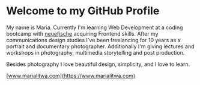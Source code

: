 # Welcome to my GitHub Profile

My name is Maria. Currently I'm learning Web Development at a coding bootcamp with [neuefische](https://www.neuefische.de) acquiring Frontend skills. After my communications design studies I've been freelancing for 10 years as a portrait and documentary photographer. Additionally I'm giving lectures and workshops in photography, multimedia storytelling and post production.

Besides photography I love beautiful design, simplicity, and I love to learn.

[www.marialitwa.com](https://www.marialitwa.com)


